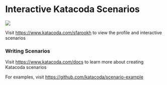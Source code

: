 # Interactive Katacoda Scenarios

[![](http://shields.katacoda.com/katacoda/sfarookh/count.svg)](https://www.katacoda.com/sfarookh "Get your profile on Katacoda.com")

Visit https://www.katacoda.com/sfarookh to view the profile and interactive scenarios

### Writing Scenarios
Visit https://www.katacoda.com/docs to learn more about creating Katacoda scenarios

For examples, visit https://github.com/katacoda/scenario-example
